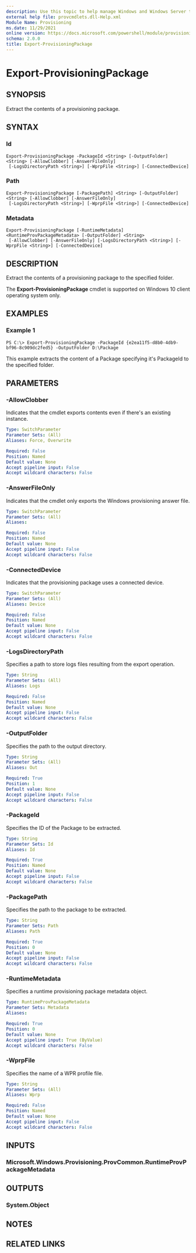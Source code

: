```yaml
---
description: Use this topic to help manage Windows and Windows Server technologies with Windows PowerShell.
external help file: provcmdlets.dll-Help.xml
Module Name: Provisioning
ms.date: 11/29/2021
online version: https://docs.microsoft.com/powershell/module/provisioning/export-provisioningpackage?view=windowsserver2019-ps&wt.mc_id=ps-gethelp
schema: 2.0.0
title: Export-ProvisioningPackage
---
```


# Export-ProvisioningPackage

## SYNOPSIS
Extract the contents of a provisioning package.

## SYNTAX

### Id
```
Export-ProvisioningPackage -PackageId <String> [-OutputFolder] <String> [-AllowClobber] [-AnswerFileOnly]
 [-LogsDirectoryPath <String>] [-WprpFile <String>] [-ConnectedDevice]
```

### Path
```
Export-ProvisioningPackage [-PackagePath] <String> [-OutputFolder] <String> [-AllowClobber] [-AnswerFileOnly]
 [-LogsDirectoryPath <String>] [-WprpFile <String>] [-ConnectedDevice]
```

### Metadata
```
Export-ProvisioningPackage [-RuntimeMetadata] <RuntimeProvPackageMetadata> [-OutputFolder] <String>
 [-AllowClobber] [-AnswerFileOnly] [-LogsDirectoryPath <String>] [-WprpFile <String>] [-ConnectedDevice]
```

## DESCRIPTION
Extract the contents of a provisioning package to the specified folder.

The **Export-ProvisioningPackage** cmdlet is supported on Windows 10 client operating system only.

## EXAMPLES

### Example 1
```
PS C:\> Export-ProvisioningPackage -PackageId {e2ea11f5-d8b0-4db9-bf96-8c909dc2fed5} -OutputFolder D:\Package
```

This example extracts the content of a Package specifying it's PackageId to the specified folder.

## PARAMETERS

### -AllowClobber

Indicates that the cmdlet exports contents even if there's an existing instance.

```yaml
Type: SwitchParameter
Parameter Sets: (All)
Aliases: Force, Overwrite

Required: False
Position: Named
Default value: None
Accept pipeline input: False
Accept wildcard characters: False
```

### -AnswerFileOnly

Indicates that the cmdlet only exports the Windows provisioning answer file.

```yaml
Type: SwitchParameter
Parameter Sets: (All)
Aliases: 

Required: False
Position: Named
Default value: None
Accept pipeline input: False
Accept wildcard characters: False
```

### -ConnectedDevice

Indicates that the provisioning package uses a connected device.

```yaml
Type: SwitchParameter
Parameter Sets: (All)
Aliases: Device

Required: False
Position: Named
Default value: None
Accept pipeline input: False
Accept wildcard characters: False
```

### -LogsDirectoryPath

Specifies a path to store logs files resulting from the export operation.

```yaml
Type: String
Parameter Sets: (All)
Aliases: Logs

Required: False
Position: Named
Default value: None
Accept pipeline input: False
Accept wildcard characters: False
```

### -OutputFolder

Specifies the path to the output directory.

```yaml
Type: String
Parameter Sets: (All)
Aliases: Out

Required: True
Position: 1
Default value: None
Accept pipeline input: False
Accept wildcard characters: False
```

### -PackageId

Specifies the ID of the Package to be extracted.

```yaml
Type: String
Parameter Sets: Id
Aliases: Id

Required: True
Position: Named
Default value: None
Accept pipeline input: False
Accept wildcard characters: False
```

### -PackagePath

Specifies the path to the package to be extracted.

```yaml
Type: String
Parameter Sets: Path
Aliases: Path

Required: True
Position: 0
Default value: None
Accept pipeline input: False
Accept wildcard characters: False
```

### -RuntimeMetadata

Specifies a runtime provisioning package metadata object.

```yaml
Type: RuntimeProvPackageMetadata
Parameter Sets: Metadata
Aliases: 

Required: True
Position: 0
Default value: None
Accept pipeline input: True (ByValue)
Accept wildcard characters: False
```

### -WprpFile

Specifies the name of a WPR profile file.

```yaml
Type: String
Parameter Sets: (All)
Aliases: Wprp

Required: False
Position: Named
Default value: None
Accept pipeline input: False
Accept wildcard characters: False
```

## INPUTS

### Microsoft.Windows.Provisioning.ProvCommon.RuntimeProvPackageMetadata


## OUTPUTS

### System.Object

## NOTES

## RELATED LINKS

